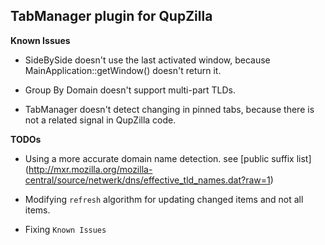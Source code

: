 TabManager plugin for QupZilla
-------------------------------------------------
**Known Issues**

* SideBySide doesn't use the last activated window, because MainApplication::getWindow() doesn't return it.

* Group By Domain doesn't support multi-part TLDs.

* TabManager doesn't detect changing in pinned tabs, because there is not a related signal in QupZilla code.

**TODOs**

* Using a more accurate domain name detection. see [public suffix list] (http://mxr.mozilla.org/mozilla-central/source/netwerk/dns/effective_tld_names.dat?raw=1)

* Modifying `refresh` algorithm for updating changed items and not all items.

* Fixing `Known Issues`

